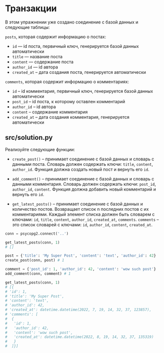 # Транзакции

В этом упражнении уже создано соединение с базой данных и следующие таблицы:

`posts`, которая содержит информацию о постах:

- `id` — id поста, первичный ключ, генерируется базой данных автоматически
- `title` — название поста
- `content` — содержание поста
- `author_id` — id автора
- `created_at` – дата создания поста, генерируется автоматически

`comments`, которая содержит информацию о комментариях:

- `id` – id комментария, первичный ключ, генерируется базой данных автоматически
- `post_id` – id поста, к которому оставлен комментарий
- `author_id` – id автора
- `content` – содержание комментария
- `created_at` – дата создания комментария, генерируется автоматически

## src/solution.py

Реализуйте следующие функции:

- `create_post()` – принимает соединение с базой данных и словарь с данными поста. Словарь должен содержать ключи: `title`, `content`, `author_id`. Функция должна создать новый пост и вернуть его `id`.

- `add_comment()` – принимает соединение с базой данных и словарь с данными комментария. Словарь должен содержать ключи: `post_id`, `author_id`, `content`. Функция должна добавить новый комментарий и вернуть его `id`.

- `get_latest_posts()` – принимает соединение с базой данных и количество постов. Возвращает список n последних постов с их комментариями. Каждый элемент списка должен быть словарем с ключами: `id`, `title`, `content`, `author_id`, `created_at`, `comments`. `comments` – это список словарей с ключами: `id`, `author_id`, `content`, `created_at`.


```python
conn = psycopg2.connect('..')

get_latest_posts(conn, 1)
# []

post = {'title': 'My Super Post', 'content': 'text', 'author_id': 42}
create_post(conn, post) # 1

comment = {'post_id': 1, 'author_id': 42, 'content': 'wow such post'}
add_comment(conn, comment) # 1

get_latest_posts(conn, 1)
# [{
# 'id': 1,
# 'title': 'My Super Post',
# 'content': 'text',
# 'author_id': 42,
# 'created_at': datetime.datetime(2022, 7, 19, 14, 32, 37, 123857),
# 'comments': [
#  {
#   'id': 1,
#   'author_id': 42,
#   'content': 'wow such post',
#   'created_at': datetime.datetime(2022, 8, 19, 14, 32, 37, 135319)
#   }
#  ]}]
```